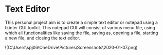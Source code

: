 # Text Editor

This personal project aim is to create a simple text editor or notepad using a tkinter GUI toolkit.  This notepad GUI will consist of 
various menu file, using which all functionalities like saving the file, saving as, opening a file, starting a new file, and closing the 
text editor.

!(C:\Users\spj06\OneDrive\Pictures\Screenshots\2020-01-07.png)
